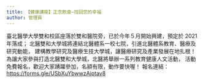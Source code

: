 ```yaml
---
title: 【健康講座】正念飲食—找回您的幸福
author: 管理員
---
```


臺北醫學大學雙和校區座落於雙和醫院旁，已於今年５月開始興建，預定於 2021 年落成；
北醫雙和大學城將連結北醫體系一校七院，引進北醫體系教育、醫療及研究動能，
建構教學研究及醫療生技大學城，讓醫療研究及產業發展在地扎根！
為讓大家參與打造北醫雙和大學城，北醫將舉辦一系列教育健康人文活動，
活動免費報名，歡迎大家踴躍參加，名額有限，動作要快喔！
報名連結：https://forms.gle/USbXuYbwwzAjptav8
